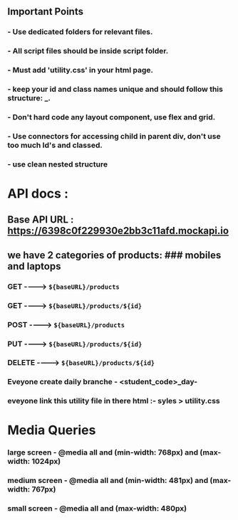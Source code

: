 
## Important Points
 ### - Use dedicated folders for relevant files.
 ### - All script files should be inside script folder.
 ### - Must add 'utility.css' in your html page. 
 ### - keep your id and class names unique and should follow this structure: <working area>_<working component>.
 ### - Don't hard code any layout component,  use flex and grid.
 ### - Use connectors for accessing child in parent div, don't use too much Id's and classed. 
 ### - use clean nested structure

# API docs : 

## Base API URL : https://6398c0f229930e2bb3c11afd.mockapi.io
## we have 2 categories of products: ### mobiles and laptops
### GET ---->  `${baseURL}/products`
### GET ---->  `${baseURL}/products/${id}`
### POST ---->  `${baseURL}/products`
### PUT ---->  `${baseURL}/products/${id}`
### DELETE ---->  `${baseURL}/products/${id}`
### Eveyone create daily branche - <student_code>_day-<day number>
### eveyone link this utility file in there html :- syles > utility.css

# Media Queries

 ### large screen - @media all and (min-width: 768px) and (max-width: 1024px) 
 ### medium screen - @media all and (min-width: 481px) and (max-width: 767px)   
 ### small screen - @media all and (max-width: 480px) 

